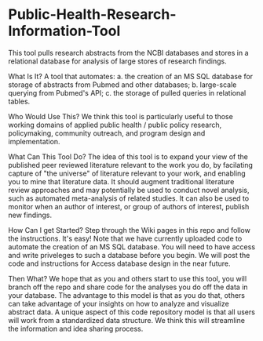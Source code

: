 # Public-Health-Research-Information-Tool
This tool pulls research abstracts from the NCBI databases and stores in a relational database for analysis of large stores of research findings.

What Is It? A tool that automates: a. the creation of an MS SQL database for storage of abstracts from Pubmed and other databases; b. large-scale querying from Pubmed's API; c. the storage of pulled queries in relational tables.

Who Would Use This? We think this tool is particularly useful to those working domains of applied public health / public policy research, policymaking, community outreach, and program design and implementation.  

What Can This Tool Do? The idea of this tool is to expand your view of the published peer reviewed literature relevant to the work you do, by facilating capture of "the universe" of literature relevant to your work, and enabling you to mine that literature data.  It should augment traditional literature review approaches and may potentially be used to conduct novel analysis, such as automated meta-analysis of related studies.  It can also be used to monitor when an author of interest, or group of authors of interest, publish new findings. 

How Can I get Started?  Step through the Wiki pages in this repo and follow the instructions.  It's easy! Note that we have currently uploaded code to automate the creation of an MS SQL database.  You will need to have access and write priveleges to such a database before you begin. We will post the code and instructions for Access database design in the near future. 

Then What?  We hope that as you and others start to use this tool, you will branch off the repo and share code for the analyses you do off the data in your database.  The advantage to this model is that as you do that, others can take advantage of your insights on how to analyze and visualize abstract data. A unique aspect of this code repository model is that all users will work from a standardized data structure.  We think this will streamline the information and idea sharing process. 
